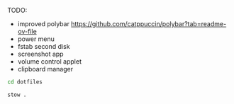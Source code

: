 TODO:
- improved polybar https://github.com/catppuccin/polybar?tab=readme-ov-file
- power menu
- fstab second disk
- screenshot app
- volume control applet
- clipboard manager

```bash
cd dotfiles
```

```bash
stow .
```


